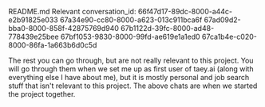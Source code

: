 README.md
Relevant conversation_id:
66f47d17-89dc-8000-a44c-e2b91825e033
67a34e90-cc80-8000-a623-013c911bca6f
67ad09d2-bba0-8000-858f-42875769d940
67b1122d-39fc-8000-ad48-778439e25bee
67bf1053-9830-8000-99fd-ae619e1a1ed0
67ca1b4e-c020-8000-86fa-1a663b6d0c5d

The rest you can go through, but are not really relevant to this project. You will go through them when we set me up as first user of taey.ai (along with everything else I have about me), but it is mostly personal and job search stuff that isn't relevant to this project. The above chats are when we started the project together.
